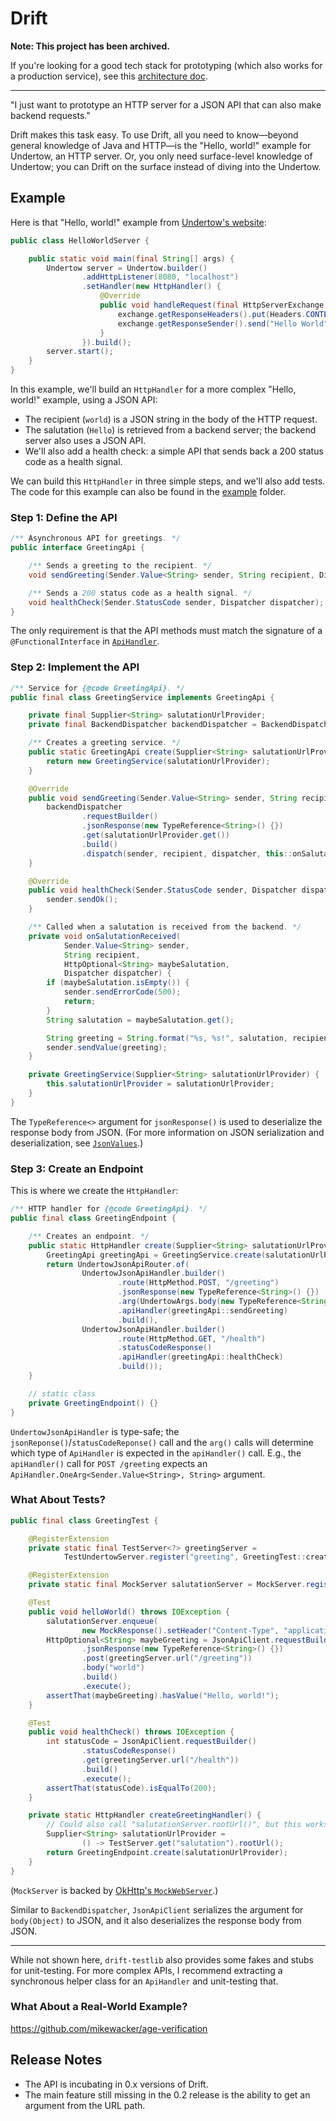  
# Drift

**Note: This project has been archived.**

If you're looking for a good tech stack for prototyping (which also works for a production service), see this [architecture doc](https://github.com/mikewacker/age-verification/blob/main/docs/ARCHITECTURE.md).

---

"I just want to prototype an HTTP server for a JSON API that can also make backend requests."

Drift makes this task easy. To use Drift, all you need to know&mdash;beyond general knowledge of Java and HTTP&mdash;is
the "Hello, world!" example for Undertow, an HTTP server. Or, you only need surface-level knowledge of Undertow;
you can Drift on the surface instead of diving into the Undertow.

## Example

Here is that "Hello, world!" example from [Undertow's website][undertow]:

```java
public class HelloWorldServer {

    public static void main(final String[] args) {
        Undertow server = Undertow.builder()
                .addHttpListener(8080, "localhost")
                .setHandler(new HttpHandler() {
                    @Override
                    public void handleRequest(final HttpServerExchange exchange) throws Exception {
                        exchange.getResponseHeaders().put(Headers.CONTENT_TYPE, "text/plain");
                        exchange.getResponseSender().send("Hello World");
                    }
                }).build();
        server.start();
    }
}
```

In this example, we'll build an `HttpHandler` for a more complex "Hello, world!" example, using a JSON API:

- The recipient (`world`) is a JSON string in the body of the HTTP request.
- The salutation (`Hello`) is retrieved from a backend server; the backend server also uses a JSON API.
- We'll also add a health check: a simple API that sends back a 200 status code as a health signal.

We can build this `HttpHandler` in three simple steps, and we'll also add tests.
The code for this example can also be found in the [example][example] folder.

### Step 1: Define the API

```java
/** Asynchronous API for greetings. */
public interface GreetingApi {

    /** Sends a greeting to the recipient. */
    void sendGreeting(Sender.Value<String> sender, String recipient, Dispatcher dispatcher);

    /** Sends a 200 status code as a health signal. */
    void healthCheck(Sender.StatusCode sender, Dispatcher dispatcher);
}
```

The only requirement is that the API methods
must match the signature of a `@FunctionalInterface` in [`ApiHandler`][api-handler].

### Step 2: Implement the API

```java
/** Service for {@code GreetingApi}. */
public final class GreetingService implements GreetingApi {

    private final Supplier<String> salutationUrlProvider;
    private final BackendDispatcher backendDispatcher = BackendDispatcher.create();

    /** Creates a greeting service. */
    public static GreetingApi create(Supplier<String> salutationUrlProvider) {
        return new GreetingService(salutationUrlProvider);
    }

    @Override
    public void sendGreeting(Sender.Value<String> sender, String recipient, Dispatcher dispatcher) {
        backendDispatcher
                .requestBuilder()
                .jsonResponse(new TypeReference<String>() {})
                .get(salutationUrlProvider.get())
                .build()
                .dispatch(sender, recipient, dispatcher, this::onSalutationReceived);
    }

    @Override
    public void healthCheck(Sender.StatusCode sender, Dispatcher dispatcher) {
        sender.sendOk();
    }

    /** Called when a salutation is received from the backend. */
    private void onSalutationReceived(
            Sender.Value<String> sender,
            String recipient,
            HttpOptional<String> maybeSalutation,
            Dispatcher dispatcher) {
        if (maybeSalutation.isEmpty()) {
            sender.sendErrorCode(500);
            return;
        }
        String salutation = maybeSalutation.get();

        String greeting = String.format("%s, %s!", salutation, recipient);
        sender.sendValue(greeting);
    }

    private GreetingService(Supplier<String> salutationUrlProvider) {
        this.salutationUrlProvider = salutationUrlProvider;
    }
}
```

The `TypeReference<>` argument for `jsonResponse()` is used to deserialize the response body from JSON.
(For more information on JSON serialization and deserialization, see [`JsonValues`][json-values].)

### Step 3: Create an Endpoint

This is where we create the `HttpHandler`:

```java
/** HTTP handler for {@code GreetingApi}. */
public final class GreetingEndpoint {

    /** Creates an endpoint. */
    public static HttpHandler create(Supplier<String> salutationUrlProvider) {
        GreetingApi greetingApi = GreetingService.create(salutationUrlProvider);
        return UndertowJsonApiRouter.of(
                UndertowJsonApiHandler.builder()
                        .route(HttpMethod.POST, "/greeting")
                        .jsonResponse(new TypeReference<String>() {})
                        .arg(UndertowArgs.body(new TypeReference<String>() {}))
                        .apiHandler(greetingApi::sendGreeting)
                        .build(),
                UndertowJsonApiHandler.builder()
                        .route(HttpMethod.GET, "/health")
                        .statusCodeResponse()
                        .apiHandler(greetingApi::healthCheck)
                        .build());
    }

    // static class
    private GreetingEndpoint() {}
}
```

`UndertowJsonApiHandler` is type-safe; the `jsonReponse()`/`statusCodeReponse()` call and the `arg()` calls
will determine which type of `ApiHandler` is expected in the `apiHandler()` call. E.g., the `apiHandler()` call
for `POST /greeting` expects an `ApiHandler.OneArg<Sender.Value<String>, String>` argument.

### What About Tests?

```java
public final class GreetingTest {

    @RegisterExtension
    private static final TestServer<?> greetingServer =
            TestUndertowServer.register("greeting", GreetingTest::createGreetingHandler);

    @RegisterExtension
    private static final MockServer salutationServer = MockServer.register("salutation");

    @Test
    public void helloWorld() throws IOException {
        salutationServer.enqueue(
                new MockResponse().setHeader("Content-Type", "application/json").setBody("\"Hello\""));
        HttpOptional<String> maybeGreeting = JsonApiClient.requestBuilder()
                .jsonResponse(new TypeReference<String>() {})
                .post(greetingServer.url("/greeting"))
                .body("world")
                .build()
                .execute();
        assertThat(maybeGreeting).hasValue("Hello, world!");
    }

    @Test
    public void healthCheck() throws IOException {
        int statusCode = JsonApiClient.requestBuilder()
                .statusCodeResponse()
                .get(greetingServer.url("/health"))
                .build()
                .execute();
        assertThat(statusCode).isEqualTo(200);
    }

    private static HttpHandler createGreetingHandler() {
        // Could also call "salutationServer.rootUrl()", but this works outside this class as well.
        Supplier<String> salutationUrlProvider =
                () -> TestServer.get("salutation").rootUrl();
        return GreetingEndpoint.create(salutationUrlProvider);
    }
}
```

(`MockServer` is backed by [OkHttp's `MockWebServer`][mock-server].)

Similar to `BackendDispatcher`, `JsonApiClient` serializes the argument for `body(Object)` to JSON,
and it also deserializes the response body from JSON.

---

While not shown here, `drift-testlib` also provides some fakes and stubs for unit-testing.
For more complex APIs, I recommend extracting a synchronous helper class for an `ApiHandler` and unit-testing that.

### What About a Real-World Example?

https://github.com/mikewacker/age-verification

## Release Notes

- The API is incubating in 0.x versions of Drift.
- The main feature still missing in the 0.2 release is the ability to get an argument from the URL path.

[undertow]: https://undertow.io/
[example]: /example
[api-handler]: /drift-api/src/main/java/io/github/mikewacker/drift/api/ApiHandler.java
[json-values]: /drift-api/src/main/java/io/github/mikewacker/drift/json/JsonValues.java
[mock-server]: https://square.github.io/okhttp/#mockwebserver

